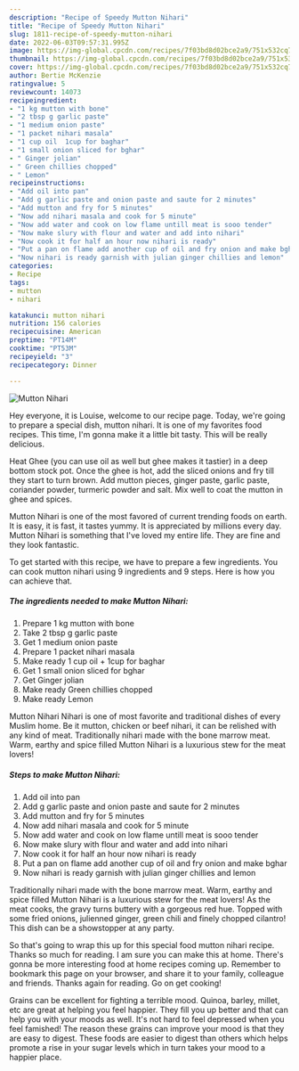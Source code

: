 ```yaml
---
description: "Recipe of Speedy Mutton Nihari"
title: "Recipe of Speedy Mutton Nihari"
slug: 1811-recipe-of-speedy-mutton-nihari
date: 2022-06-03T09:57:31.995Z
image: https://img-global.cpcdn.com/recipes/7f03bd8d02bce2a9/751x532cq70/mutton-nihari-recipe-main-photo.jpg
thumbnail: https://img-global.cpcdn.com/recipes/7f03bd8d02bce2a9/751x532cq70/mutton-nihari-recipe-main-photo.jpg
cover: https://img-global.cpcdn.com/recipes/7f03bd8d02bce2a9/751x532cq70/mutton-nihari-recipe-main-photo.jpg
author: Bertie McKenzie
ratingvalue: 5
reviewcount: 14073
recipeingredient:
- "1 kg mutton with bone"
- "2 tbsp g garlic paste"
- "1 medium onion paste"
- "1 packet nihari masala"
- "1 cup oil  1cup for baghar"
- "1 small onion sliced for bghar"
- " Ginger jolian"
- " Green chillies chopped"
- " Lemon"
recipeinstructions:
- "Add oil into pan"
- "Add g garlic paste and onion paste and saute for 2 minutes"
- "Add mutton and fry for 5 minutes"
- "Now add nihari masala and cook for 5 minute"
- "Now add water and cook on low flame untill meat is sooo tender"
- "Now make slury with flour and water and add into nihari"
- "Now cook it for half an hour now nihari is ready"
- "Put a pan on flame add another cup of oil and fry onion and make bghar"
- "Now nihari is ready garnish with julian ginger chillies and lemon"
categories:
- Recipe
tags:
- mutton
- nihari

katakunci: mutton nihari 
nutrition: 156 calories
recipecuisine: American
preptime: "PT14M"
cooktime: "PT53M"
recipeyield: "3"
recipecategory: Dinner

---
```



![Mutton Nihari](https://img-global.cpcdn.com/recipes/7f03bd8d02bce2a9/751x532cq70/mutton-nihari-recipe-main-photo.jpg)

Hey everyone, it is Louise, welcome to our recipe page. Today, we're going to prepare a special dish, mutton nihari. It is one of my favorites food recipes. This time, I'm gonna make it a little bit tasty. This will be really delicious.

Heat Ghee (you can use oil as well but ghee makes it tastier) in a deep bottom stock pot. Once the ghee is hot, add the sliced onions and fry till they start to turn brown. Add mutton pieces, ginger paste, garlic paste, coriander powder, turmeric powder and salt. Mix well to coat the mutton in ghee and spices.

Mutton Nihari is one of the most favored of current trending foods on earth. It is easy, it is fast, it tastes yummy. It is appreciated by millions every day. Mutton Nihari is something that I've loved my entire life. They are fine and they look fantastic.


To get started with this recipe, we have to prepare a few ingredients. You can cook mutton nihari using 9 ingredients and 9 steps. Here is how you can achieve that.

<!--inarticleads1-->

##### The ingredients needed to make Mutton Nihari:

1. Prepare 1 kg mutton with bone
1. Take 2 tbsp g garlic paste
1. Get 1 medium onion paste
1. Prepare 1 packet nihari masala
1. Make ready 1 cup oil + 1cup for baghar
1. Get 1 small onion sliced for bghar
1. Get  Ginger jolian
1. Make ready  Green chillies chopped
1. Make ready  Lemon


Mutton Nihari Nihari is one of most favorite and traditional dishes of every Muslim home. Be it mutton, chicken or beef nihari, it can be relished with any kind of meat. Traditionally nihari made with the bone marrow meat. Warm, earthy and spice filled Mutton Nihari is a luxurious stew for the meat lovers! 

<!--inarticleads2-->

##### Steps to make Mutton Nihari:

1. Add oil into pan
1. Add g garlic paste and onion paste and saute for 2 minutes
1. Add mutton and fry for 5 minutes
1. Now add nihari masala and cook for 5 minute
1. Now add water and cook on low flame untill meat is sooo tender
1. Now make slury with flour and water and add into nihari
1. Now cook it for half an hour now nihari is ready
1. Put a pan on flame add another cup of oil and fry onion and make bghar
1. Now nihari is ready garnish with julian ginger chillies and lemon


Traditionally nihari made with the bone marrow meat. Warm, earthy and spice filled Mutton Nihari is a luxurious stew for the meat lovers! As the meat cooks, the gravy turns buttery with a gorgeous red hue. Topped with some fried onions, julienned ginger, green chili and finely chopped cilantro! This dish can be a showstopper at any party. 

So that's going to wrap this up for this special food mutton nihari recipe. Thanks so much for reading. I am sure you can make this at home. There's gonna be more interesting food at home recipes coming up. Remember to bookmark this page on your browser, and share it to your family, colleague and friends. Thanks again for reading. Go on get cooking!

Grains can be excellent for fighting a terrible mood. Quinoa, barley, millet, etc are great at helping you feel happier. They fill you up better and that can help you with your moods as well. It's not hard to feel depressed when you feel famished! The reason these grains can improve your mood is that they are easy to digest. These foods are easier to digest than others which helps promote a rise in your sugar levels which in turn takes your mood to a happier place.
